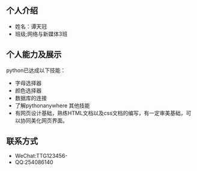 ## 个人介绍
- 姓名：谭天冠
- 班级;网络与新媒体3班

## 个人能力及展示
  python已达成以下技能：
  - 字母选择器
  - 颜色选择器
  - 数据库的连接
  - 了解pythonanywhere
   其他技能
  - 有网页设计基础，熟练HTML文档以及css文档的编写，有一定审美基础，可以协同美化网页界面。

## 联系方式
- WeChat:TTG123456-
- QQ:254086140
